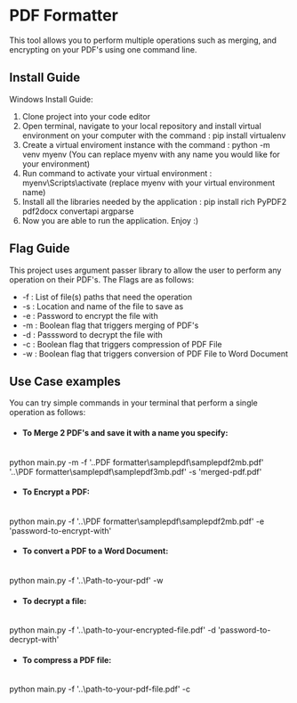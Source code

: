 # PDF Formatter
This tool allows you to perform multiple operations such as merging, and encrypting on your PDF's using one command line.

## Install Guide

Windows Install Guide:
1) Clone project into your code editor
2) Open terminal, navigate to your local repository and install virtual environment on your computer with the command : pip install virtualenv
3) Create a virtual enviroment instance with the command :  python -m venv myenv (You can replace myenv with any name you would like for your environment)
4) Run command to activate your virtual environment : myenv\Scripts\activate (replace myenv with your virtual environment name)
5) Install all the libraries needed by the application : pip install rich PyPDF2 pdf2docx convertapi argparse
6) Now you are able to run the application. Enjoy :)


## Flag Guide
This project uses argument passer library to allow the user to perform any operation on their PDF's. The Flags are as follows:
  - -f : List of file(s) paths that need the operation <br>
  - -s : Location and name of the file to save as <br>
  - -e : Password to encrypt the file with <br>
  - -m : Boolean flag that triggers merging of PDF's <br>
  - -d : Passsword to decrypt the file with <br>
  - -c : Boolean flag that triggers compression of PDF File <br>
  - -w : Boolean flag that triggers conversion of PDF File to Word Document <br>

  ## Use Case examples
  You can try simple commands in your terminal that perform a single operation as follows: 

  - #### To Merge 2 PDF's and save it with a name you specify:<br>
  <br>
python main.py -m -f '..PDF formatter\samplepdf\samplepdf2mb.pdf' '..\PDF formatter\samplepdf\samplepdf3mb.pdf' -s 'merged-pdf.pdf'

 - #### To Encrypt a PDF:<br>
 <br>
  python main.py -f '..\PDF formatter\samplepdf\samplepdf2mb.pdf' -e 'password-to-encrypt-with'
  
  - #### To convert a PDF to a Word Document:<br>
 <br>
  python main.py -f '..\Path-to-your-pdf' -w
  
  - #### To decrypt a file:<br>
  <br>
  python main.py -f '..\path-to-your-encrypted-file.pdf' -d 'password-to-decrypt-with'
  
  - #### To compress a PDF file:<br>
  <br>
  python main.py -f '..\path-to-your-pdf-file.pdf' -c

  
